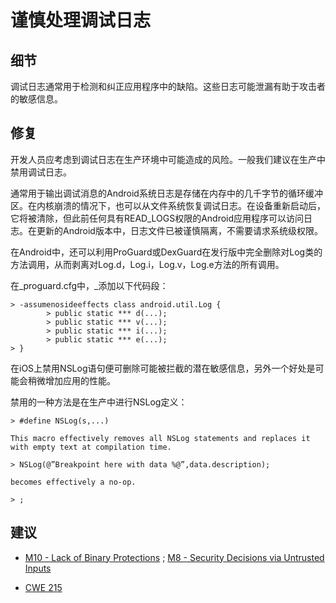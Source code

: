 # 谨慎处理调试日志

## 细节

调试日志通常用于检测和纠正应用程序中的缺陷。这些日志可能泄漏有助于攻击者的敏感信息。

## 修复

开发人员应考虑到调试日志在生产环境中可能造成的风险。一般我们建议在生产中禁用调试日志。

 通常用于输出调试消息的Android系统日志是存储在内存中的几千字节的循环缓冲区。在内核崩溃的情况下，也可以从文件系统恢复调试日志。在设备重新启动后，它将被清除，但此前任何具有READ\_LOGS权限的Android应用程序可以访问日志。在更新的Android版本中，日志文件已被谨慎隔离，不需要请求系统级权限。

在Android中，还可以利用ProGuard或DexGuard在发行版中完全删除对Log类的方法调用，从而剥离对Log.d，Log.i，Log.v，Log.e方法的所有调用。

在_proguard.cfg中，_添加以下代码段：

```
> -assumenosideeffects class android.util.Log { 
        > public static *** d(...);
        > public static *** v(...);
        > public static *** i(...);
        > public static *** e(...);
> }
```

在iOS上禁用NSLog语句便可删除可能被拦截的潜在敏感信息，另外一个好处是可能会稍微增加应用的性能。

禁用的一种方法是在生产中进行NSLog定义：

```
> #define NSLog(s,...)

This macro effectively removes all NSLog statements and replaces it with empty text at compilation time.

> NSLog(@”Breakpoint here with data %@”,data.description);

becomes effectively a no-op.

> ;
```

## 建议

* [M10 - Lack of Binary Protections](https://www.owasp.org/index.php/Mobile_Top_10_2014-M10) ; [M8 - Security Decisions via Untrusted Inputs](https://www.owasp.org/index.php/Mobile_Top_10_2014-M8)

* [CWE 215](https://cwe.mitre.org/data/definitions/215.html)



